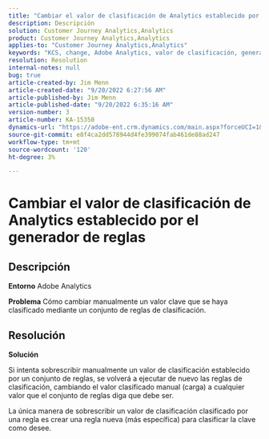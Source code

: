 ```yaml
---
title: "Cambiar el valor de clasificación de Analytics establecido por el generador de reglas"
description: Descripción
solution: Customer Journey Analytics,Analytics
product: Customer Journey Analytics,Analytics
applies-to: "Customer Journey Analytics,Analytics"
keywords: "KCS, change, Adobe Analytics, valor de clasificación, generador de reglas de clasificación, carga manual de archivos de clasificación"
resolution: Resolution
internal-notes: null
bug: true
article-created-by: Jim Menn
article-created-date: "9/20/2022 6:27:56 AM"
article-published-by: Jim Menn
article-published-date: "9/20/2022 6:35:16 AM"
version-number: 3
article-number: KA-15350
dynamics-url: "https://adobe-ent.crm.dynamics.com/main.aspx?forceUCI=1&pagetype=entityrecord&etn=knowledgearticle&id=9752335a-ad38-ed11-9db1-0022480866ad"
source-git-commit: e8f4ca2dd578944d4fe399074fab461de88ad247
workflow-type: tm+mt
source-wordcount: '120'
ht-degree: 3%

---
```


# Cambiar el valor de clasificación de Analytics establecido por el generador de reglas

## Descripción


<b>Entorno</b>
Adobe Analytics

<b>Problema</b>
Cómo cambiar manualmente un valor clave que se haya clasificado mediante un conjunto de reglas de clasificación.


## Resolución


<b>Solución</b>

Si intenta sobrescribir manualmente un valor de clasificación establecido por un conjunto de reglas, se volverá a ejecutar de nuevo las reglas de clasificación, cambiando el valor clasificado manual (carga) a cualquier valor que el conjunto de reglas diga que debe ser.

La única manera de sobrescribir un valor de clasificación clasificado por una regla es crear una regla nueva (más específica) para clasificar la clave como desee.
